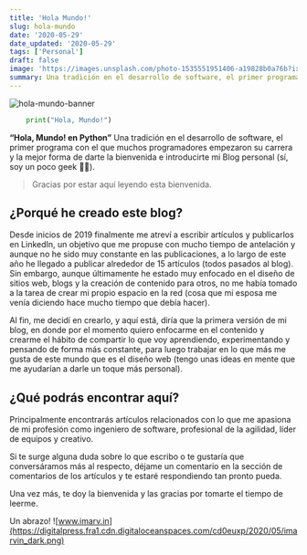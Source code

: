 ```yaml
---
title: 'Hola Mundo!'
slug: hola-mundo
date: '2020-05-29'
date_updated: '2020-05-29'
tags: ['Personal']
draft: false
image: 'https://images.unsplash.com/photo-1535551951406-a19828b0a76b?ixlib=rb-1.2.1&q=80&fm=jpg&crop=entropy&cs=tinysrgb&w=2000&fit=max&ixid=eyJhcHBfaWQiOjExNzczfQ'
summary: Una tradición en el desarrollo de software, el primer programa con el que muchos empiezan su carrera y la mejor forma de decir bienvenid@ a mi Blog personal.
---
```


![hola-mundo-banner](https://images.unsplash.com/photo-1535551951406-a19828b0a76b?ixlib=rb-1.2.1&q=80&fm=jpg&crop=entropy&cs=tinysrgb&w=2000&fit=max&ixid=eyJhcHBfaWQiOjExNzczfQ)

```python
    print("Hola, Mundo!")
```

**“Hola, Mundo! en Python”**
Una tradición en el desarrollo de software, el primer programa con el que muchos programadores empezaron su carrera y la mejor forma de darte la bienvenida e introducirte mi Blog personal (sí, soy un poco geek 👨‍💻).

> Gracias por estar aquí leyendo esta bienvenida.

## ¿Porqué he creado este blog?

Desde inicios de 2019 finalmente me atreví a escribir artículos y publicarlos en LinkedIn, un objetivo que me propuse con mucho tiempo de antelación y aunque no he sido muy constante en las publicaciones, a lo largo de este año he llegado a publicar alrededor de 15 artículos (todos pasados al blog). Sin embargo, aunque últimamente he estado muy enfocado en el diseño de sitios web, blogs y la creación de contenido para otros, no me había tomado a la tarea de crear mi propio espacio en la red (cosa que mi esposa me venía diciendo hace mucho tiempo que debía hacer).

Al fin, me decidí en crearlo, y aquí está, diría que la primera versión de mi blog, en donde por el momento quiero enfocarme en el contenido y crearme el hábito de compartir lo que voy aprendiendo, experimentando y pensando de forma más constante, para luego trabajar en lo que más me gusta de este mundo que es el diseño web (tengo unas ideas en mente que me ayudarían a darle un toque más personal).

## ¿Qué podrás encontrar aquí?

Principalmente encontrarás artículos relacionados con lo que me apasiona de mi profesión como ingeniero de software, profesional de la agilidad, líder de equipos y creativo.

Si te surge alguna duda sobre lo que escribo o te gustaría que conversáramos más al respecto, déjame un comentario en la sección de comentarios de los artículos y te estaré respondiendo tan pronto pueda.

Una vez más, te doy la bienvenida y las gracias por tomarte el tiempo de leerme.

Un abrazo!
![www.imarv.in](https://digitalpress.fra1.cdn.digitaloceanspaces.com/cd0euxp/2020/05/imarvin_dark.png)
